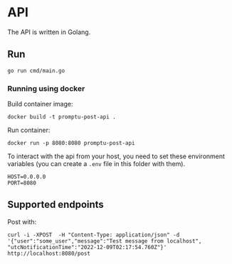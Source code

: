 # API

The API is written in Golang.

## Run

```go run cmd/main.go```

### Running using docker

Build container image:
```
docker build -t promptu-post-api .
```

Run container:
```
docker run -p 8080:8080 promptu-post-api
```

To interact with the api from your host, you need to set these environment variables (you can create a `.env` file in this folder with them).
```
HOST=0.0.0.0
PORT=8080
```

## Supported endpoints

Post with:
```
curl -i -XPOST  -H "Content-Type: application/json" -d '{"user":"some_user","message":"Test message from localhost", "utcNotificationTime":"2022-12-09T02:17:54.760Z"}' http://localhost:8080/post
```
